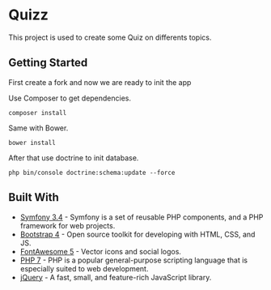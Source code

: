 # Quizz

This project is used to create some Quiz on differents topics.

## Getting Started

First create a fork and now we are ready to init the app

Use Composer to get dependencies.
```
composer install
```

Same with Bower.
```
bower install
```

After that use doctrine to init database.
```
php bin/console doctrine:schema:update --force
```

## Built With

* [Symfony 3.4](https://symfony.com/) - Symfony is a set of reusable PHP components, and a PHP framework for web projects.
* [Bootstrap 4](https://getbootstrap.com/) - Open source toolkit for developing with HTML, CSS, and JS.
* [FontAwesome 5](https://fontawesome.com/) - Vector icons and social logos.
* [PHP 7](http://php.net/) - PHP is a popular general-purpose scripting language that is especially suited to web development.
* [jQuery](https://jquery.com/) - A fast, small, and feature-rich JavaScript library. 
